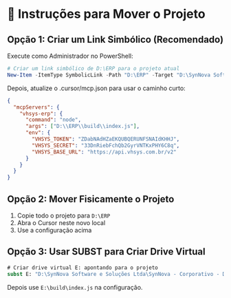 # 📁 Instruções para Mover o Projeto

## Opção 1: Criar um Link Simbólico (Recomendado)

Execute como Administrador no PowerShell:

```powershell
# Criar um link simbólico de D:\ERP para o projeto atual
New-Item -ItemType SymbolicLink -Path "D:\ERP" -Target "D:\SynNova Software e Soluções Ltda\SynNova - Corporativo - Documentos\02_PRODUÇÃO\00_ERP"
```

Depois, atualize o .cursor/mcp.json para usar o caminho curto:
```json
{
  "mcpServers": {
    "vhsys-erp": {
      "command": "node",
      "args": ["D:\\ERP\\build\\index.js"],
      "env": {
        "VHSYS_TOKEN": "ZDabNAdHZaEKQUBQERUNFSNAIdKHHJ",
        "VHSYS_SECRET": "33DnRiebFchQb2GyrVNTKxPHY6C8q",
        "VHSYS_BASE_URL": "https://api.vhsys.com.br/v2"
      }
    }
  }
}
```

## Opção 2: Mover Fisicamente o Projeto

1. Copie todo o projeto para `D:\ERP`
2. Abra o Cursor neste novo local
3. Use a configuração acima

## Opção 3: Usar SUBST para Criar Drive Virtual

```cmd
# Criar drive virtual E: apontando para o projeto
subst E: "D:\SynNova Software e Soluções Ltda\SynNova - Corporativo - Documentos\02_PRODUÇÃO\00_ERP"
```

Depois use `E:\build\index.js` na configuração. 
